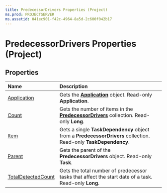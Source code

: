 ```yaml
---
title: PredecessorDrivers Properties (Project)
ms.prod: PROJECTSERVER
ms.assetid: 041ec901-f42c-4964-8a5d-2c600f042b17
---
```



# PredecessorDrivers Properties (Project)

## Properties



|**Name**|**Description**|
|:-----|:-----|
|[Application](predecessordrivers-application-property-project.md)|Gets the  **[Application](application-object-project.md)** object. Read-only **Application**.|
|[Count](predecessordrivers-count-property-project.md)|Gets the number of items in the  **[PredecessorDrivers](predecessordrivers-object-project.md)** collection. Read-only **Long**.|
|[Item](predecessordrivers-item-property-project.md)|Gets a single  **TaskDependency** object from a **PredecessorDrivers** collection. Read-only **TaskDependency**.|
|[Parent](predecessordrivers-parent-property-project.md)|Gets the parent of the  **PredecessorDrivers** object. Read-only **Task**.|
|[TotalDetectedCount](predecessordrivers-totaldetectedcount-property-project.md)|Gets the total number of predecessor tasks that affect the start date of a task. Read-only  **Long**.|

